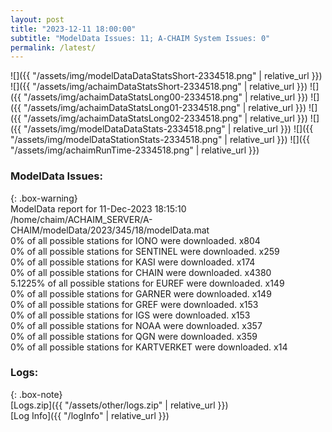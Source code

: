 ```yaml
---
layout: post
title: "2023-12-11 18:00:00"
subtitle: "ModelData Issues: 11; A-CHAIM System Issues: 0"
permalink: /latest/
---
```


![]({{ "/assets/img/modelDataDataStatsShort-2334518.png" | relative_url }})
![]({{ "/assets/img/achaimDataStatsShort-2334518.png" | relative_url }})
![]({{ "/assets/img/achaimDataStatsLong00-2334518.png" | relative_url }})
![]({{ "/assets/img/achaimDataStatsLong01-2334518.png" | relative_url }})
![]({{ "/assets/img/achaimDataStatsLong02-2334518.png" | relative_url }})
![]({{ "/assets/img/modelDataDataStats-2334518.png" | relative_url }})
![]({{ "/assets/img/modelDataStationStats-2334518.png" | relative_url }})
![]({{ "/assets/img/achaimRunTime-2334518.png" | relative_url }})


### ModelData Issues:  
  
{: .box-warning}  
 ModelData report for 11-Dec-2023 18:15:10   
 /home/chaim/ACHAIM_SERVER/A-CHAIM/modelData/2023/345/18/modelData.mat   
 0% of all possible stations for IONO were downloaded. x804   
 0% of all possible stations for SENTINEL were downloaded. x259   
 0% of all possible stations for KASI were downloaded. x174   
 0% of all possible stations for CHAIN were downloaded. x4380   
 5.1225% of all possible stations for EUREF were downloaded. x149   
 0% of all possible stations for GARNER were downloaded. x149   
 0% of all possible stations for GREF were downloaded. x153   
 0% of all possible stations for IGS were downloaded. x153   
 0% of all possible stations for NOAA were downloaded. x357   
 0% of all possible stations for QGN were downloaded. x359   
 0% of all possible stations for KARTVERKET were downloaded. x14   
  


### Logs:  
  
{: .box-note}  
[Logs.zip]({{ "/assets/other/logs.zip" | relative_url }})  
[Log Info]({{ "/logInfo" | relative_url }})  
